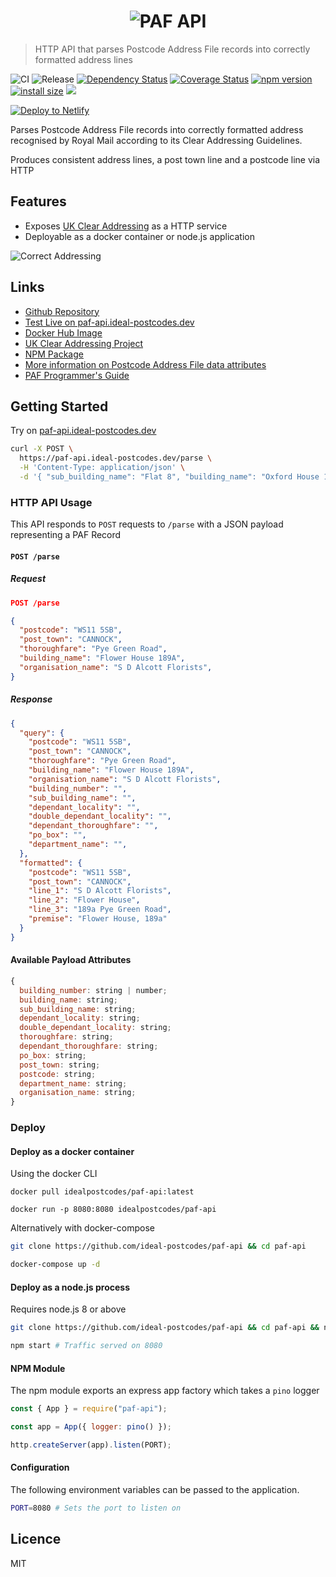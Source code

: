<h1 align="center">
  <img src="https://img.ideal-postcodes.co.uk/PAF%20API%20Logo@3x.png" alt="PAF API">
</h1>

> HTTP API that parses Postcode Address File records into correctly formatted address lines

![CI](https://github.com/ideal-postcodes/paf-api/workflows/CI/badge.svg)
![Release](https://github.com/ideal-postcodes/paf-api/workflows/Release/badge.svg)
[![Dependency Status](https://david-dm.org/ideal-postcodes/paf-api.png)](https://david-dm.org/ideal-postcodes/paf-api)
[![Coverage Status](https://coveralls.io/repos/github/ideal-postcodes/paf-api/badge.svg?branch=master)](https://coveralls.io/github/ideal-postcodes/paf-api?branch=master)
[![npm version](https://badge.fury.io/js/paf-api.svg)](https://badge.fury.io/js/paf-api)
[![install size](https://packagephobia.now.sh/badge?p=paf-api)](https://packagephobia.now.sh/result?p=paf-api)
[![](https://images.microbadger.com/badges/image/idealpostcodes/paf-api.svg)](https://microbadger.com/images/idealpostcodes/paf-api)

[![Deploy to Netlify](https://www.netlify.com/img/deploy/button.svg)](https://app.netlify.com/start/deploy?repository=https://github.com/ideal-postcodes/paf-api)

Parses Postcode Address File records into correctly formatted address recognised by Royal Mail according to its Clear Addressing Guidelines.

Produces consistent address lines, a post town line and a postcode line via HTTP

## Features

- Exposes [UK Clear Addressing](https://github.com/ideal-postcodes/uk-clear-addressing) as a HTTP service
- Deployable as a docker container or node.js application

![Correct Addressing](https://img.ideal-postcodes.co.uk/correct_address.gif)

## Links

- [Github Repository](https://github.com/ideal-postcodes/paf-api)
- [Test Live on paf-api.ideal-postcodes.dev](https://paf-api.ideal-postcodes.dev)
- [Docker Hub Image](https://hub.docker.com/r/idealpostcodes/paf-api)
- [UK Clear Addressing Project](https://github.com/ideal-postcodes/uk-clear-addressing)
- [NPM Package](https://www.npmjs.com/package/paf-api)
- [More information on Postcode Address File data attributes](https://ideal-postcodes.co.uk/documentation/paf-data)
- [PAF Programmer's Guide](https://js.ideal-postcodes.co.uk/guide.pdf)

## Getting Started

Try on [paf-api.ideal-postcodes.dev](https://paf-api.ideal-postcodes.dev)

```bash
curl -X POST \
  https://paf-api.ideal-postcodes.dev/parse \
  -H 'Content-Type: application/json' \
  -d '{ "sub_building_name": "Flat 8", "building_name": "Oxford House 110-114", "thoroughfare": "High Street" }'
```

### HTTP API Usage

This API responds to `POST` requests to `/parse` with a JSON payload representing a PAF Record

#### `POST /parse`

##### Request

```json
POST /parse

{
  "postcode": "WS11 5SB",
  "post_town": "CANNOCK",
  "thoroughfare": "Pye Green Road",
  "building_name": "Flower House 189A",
  "organisation_name": "S D Alcott Florists",
}
```

##### Response

```json
{
  "query": {
    "postcode": "WS11 5SB",
    "post_town": "CANNOCK",
    "thoroughfare": "Pye Green Road",
    "building_name": "Flower House 189A",
    "organisation_name": "S D Alcott Florists",
    "building_number": "",
    "sub_building_name": "",
    "dependant_locality": "",
    "double_dependant_locality": "",
    "dependant_thoroughfare": "",
    "po_box": "",
    "department_name": "",
  },
  "formatted": {
    "postcode": "WS11 5SB",
    "post_town": "CANNOCK",
    "line_1": "S D Alcott Florists",
    "line_2": "Flower House",
    "line_3": "189a Pye Green Road",
    "premise": "Flower House, 189a"
  }
}
```

#### Available Payload Attributes

```javascript
{
  building_number: string | number;
  building_name: string;
  sub_building_name: string;
  dependant_locality: string;
  double_dependant_locality: string;
  thoroughfare: string;
  dependant_thoroughfare: string;
  po_box: string;
  post_town: string;
  postcode: string;
  department_name: string;
  organisation_name: string;
}
```

### Deploy

#### Deploy as a docker container

Using the docker CLI

```
docker pull idealpostcodes/paf-api:latest

docker run -p 8080:8080 idealpostcodes/paf-api
```

Alternatively with docker-compose

```bash
git clone https://github.com/ideal-postcodes/paf-api && cd paf-api

docker-compose up -d
```

#### Deploy as a node.js process

Requires node.js 8 or above

```bash
git clone https://github.com/ideal-postcodes/paf-api && cd paf-api && npm install

npm start # Traffic served on 8080
```

#### NPM Module

The npm module exports an express app factory which takes a `pino` logger

```javascript
const { App } = require("paf-api");

const app = App({ logger: pino() });

http.createServer(app).listen(PORT);
```

#### Configuration

The following environment variables can be passed to the application.

```bash
PORT=8080 # Sets the port to listen on
```

## Licence

MIT

